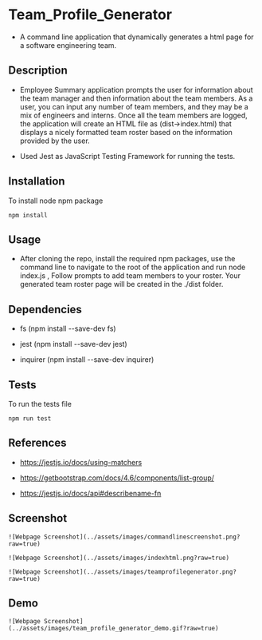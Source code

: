 # Team_Profile_Generator

* A command line application that dynamically generates a html page for a software engineering team.

## Description

* Employee Summary application prompts the user for information about the team manager and then information about the team members. As a user, you can input any number of team members, and they may be a mix of engineers and interns. Once all the team members are logged, the application will create an HTML file as (dist->index.html)  that displays a nicely formatted team roster based on the information provided by the user.

* Used Jest as JavaScript Testing Framework for running the tests.


## Installation

To install node npm package

    npm install

## Usage

 * After cloning the repo, install the required npm packages, use the command line to navigate to the root of the application and run node index.js , Follow prompts to add team members to your roster. Your generated team roster page will be created in the ./dist folder.
   

## Dependencies

* fs     (npm install --save-dev fs)

* jest   (npm install --save-dev jest)

* inquirer  (npm install --save-dev inquirer)

## Tests

To run the tests file

    npm run test


## References

* https://jestjs.io/docs/using-matchers

* https://getbootstrap.com/docs/4.6/components/list-group/

* https://jestjs.io/docs/api#describename-fn



## Screenshot 

    ![Webpage Screenshot](../assets/images/commandlinescreenshot.png?raw=true)

    ![Webpage Screenshot](../assets/images/indexhtml.png?raw=true)

    ![Webpage Screenshot](../assets/images/teamprofilegenerator.png?raw=true)

## Demo

    ![Webpage Screenshot](../assets/images/team_profile_generator_demo.gif?raw=true)